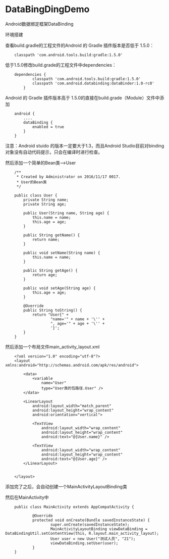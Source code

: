 # DataBingDingDemo
Android数据绑定框架DataBinding

环境搭建

查看build.gradle的工程文件的Android 的 Gradle 插件版本是否低于 1.5.0：

        classpath 'com.android.tools.build:gradle:1.5.0'

低于1.5.0修改build.grade的工程文件中dependencies：

        dependencies {
                classpath 'com.android.tools.build:gradle:1.5.0'
                classpath 'com.android.databinding:dataBinder:1.0-rc0'
            }

Android 的 Gradle 插件版本高于 1.5.0的直接在build.grade（Module）文件中添加

        android {
            ....
            dataBinding {
                enabled = true
            }
        }

注意：Android stuido 的版本一定要大于1.3，而且Android Studio目前对binding对象没有自动代码提示，只会在编译时进行检查。

然后添加一个简单的Bean类-->User


        /**
         * Created by Administrator on 2016/11/17 0017.
         * User的Bean类
         */

        public class User {
            private String name;
            private String age;

            public User(String name, String age) {
                this.name = name;
                this.age = age;
            }

            public String getName() {
                return name;
            }

            public void setName(String name) {
                this.name = name;
            }

            public String getAge() {
                return age;
            }

            public void setAge(String age) {
                this.age = age;
            }

            @Override
            public String toString() {
                return "User{" +
                        "name='" + name + '\'' +
                        ", age='" + age + '\'' +
                        '}';
            }
        }


然后添加一个布局文件main_activity_layout.xml

        <?xml version="1.0" encoding="utf-8"?>
        <layout xmlns:android="http://schemas.android.com/apk/res/android">

            <data>
                <variable
                    name="User"
                    type="User类的包路径.User" />
            </data>

            <LinearLayout
                android:layout_width="match_parent"
                android:layout_height="wrap_content"
                android:orientation="vertical">

                <TextView
                    android:layout_width="wrap_content"
                    android:layout_height="wrap_content"
                    android:text="@{User.name}" />

                <TextView
                    android:layout_width="wrap_content"
                    android:layout_height="wrap_content"
                    android:text="@{User.age}" />
            </LinearLayout>


        </layout>

添加完了之后，会自动创建一个MainActivityLayoutBinding类

然后在MainActivity中

        public class MainActivity extends AppCompatActivity {

                @Override
                protected void onCreate(Bundle savedInstanceState) {
                        super.onCreate(savedInstanceState);
                        MainActivityLayoutBinding viewDataBinding = DataBindingUtil.setContentView(this, R.layout.main_activity_layout);
                        User user = new User("测试人员", "21");
                        viewDataBinding.setUser(user);
                }
        }

